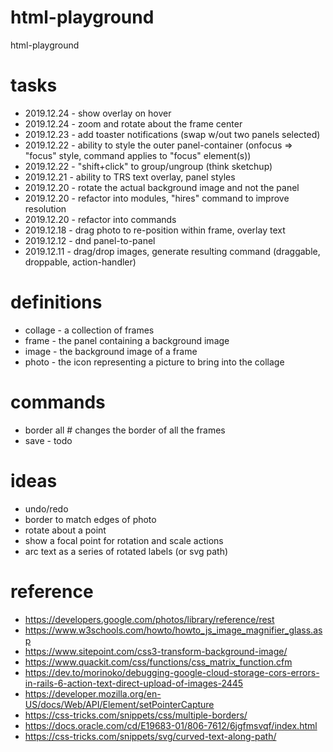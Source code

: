 # html-playground
html-playground

# tasks
* 2019.12.24 - show overlay on hover
* 2019.12.24 - zoom and rotate about the frame center
* 2019.12.23 - add toaster notifications (swap w/out two panels selected)
* 2019.12.22 - ability to style the outer panel-container (onfocus => "focus" style, command applies to "focus" element(s))
* 2019.12.22 - "shift+click" to group/ungroup (think sketchup)
* 2019.12.21 - ability to TRS text overlay, panel styles
* 2019.12.20 - rotate the actual background image and not the panel
* 2019.12.20 - refactor into modules, "hires" command to improve resolution
* 2019.12.20 - refactor into commands
* 2019.12.18 - drag photo to re-position within frame, overlay text
* 2019.12.12 - dnd panel-to-panel
* 2019.12.11 - drag/drop images, generate resulting command (draggable, droppable, action-handler)

# definitions
* collage - a collection of frames
* frame - the panel containing a background image
* image - the background image of a frame
* photo - the icon representing a picture to bring into the collage

# commands
* border all # changes the border of all the frames
* save - todo

# ideas
* undo/redo
* border to match edges of photo
* rotate about a point
* show a focal point for rotation and scale actions
* arc text as a series of rotated labels (or svg path)

# reference
* https://developers.google.com/photos/library/reference/rest
* https://www.w3schools.com/howto/howto_js_image_magnifier_glass.asp
* https://www.sitepoint.com/css3-transform-background-image/
* https://www.quackit.com/css/functions/css_matrix_function.cfm
* https://dev.to/morinoko/debugging-google-cloud-storage-cors-errors-in-rails-6-action-text-direct-upload-of-images-2445
* https://developer.mozilla.org/en-US/docs/Web/API/Element/setPointerCapture
* https://css-tricks.com/snippets/css/multiple-borders/
* https://docs.oracle.com/cd/E19683-01/806-7612/6jgfmsvqf/index.html
* https://css-tricks.com/snippets/svg/curved-text-along-path/